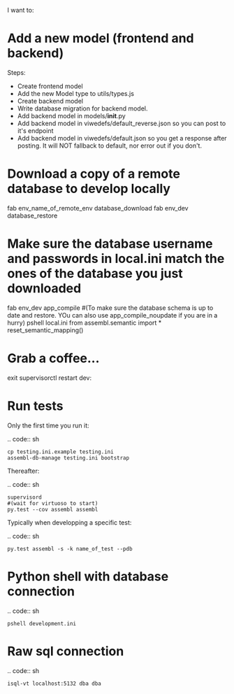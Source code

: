 I want to:

Add a new model (frontend and backend)
======================================
Steps:
- Create frontend model
- Add the new Model type to utils/types.js
- Create backend model
- Write database migration for backend model.
- Add backend model in models/__init__.py
- Add backend model in viwedefs/default_reverse.json so you can post to it's endpoint
- Add backend model in viwedefs/default.json so you get a response after posting.  It will NOT fallback to default, nor error out if you don't.

Download a copy of a remote database to develop locally
=======================================================

  fab env_name_of_remote_env database_download
  fab env_dev database_restore
  # Make sure the database username and passwords in local.ini match the ones of the database you just downloaded
  fab env_dev app_compile #(To make sure the database schema is up to date and restore.  YOu can also use app_compile_noupdate if you are in a hurry)
  pshell local.ini
  from assembl.semantic import *
  reset_semantic_mapping()
  # Grab a coffee...
  exit
  supervisorctl restart dev:

  
Run tests
=============

Only the first time you run it:

.. code:: sh

    cp testing.ini.example testing.ini
    assembl-db-manage testing.ini bootstrap

Thereafter:

.. code:: sh

    supervisord
    #(wait for virtuoso to start)
    py.test --cov assembl assembl

Typically when developping a specific test:

.. code:: sh

    py.test assembl -s -k name_of_test --pdb

Python shell with database connection
=====================================

.. code:: sh

    pshell development.ini

Raw sql connection
==================

.. code:: sh

    isql-vt localhost:5132 dba dba